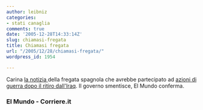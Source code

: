 ```yaml
---
author: leibniz
categories:
- stati canaglia
comments: true
date: '2005-12-28T14:33:14Z'
slug: chiamasi-fregata
title: Chiamasi fregata
url: "/2005/12/28/chiamasi-fregata/"
wordpress_id: 1954

---
```

Carina [la notizia ](http://www.elmundo.es/elmundo/2005/12/28/espana/1135728660.html)della fregata spagnola che avrebbe partecipato ad [azioni di guerra dopo il ritiro dall'Iraq](http://www.corriere.it/edicola/index.jsp?path=PRIMA_PAGINA&doc=FRE). Il governo smentisce, El Mundo conferma. 

### El Mundo - Corriere.it
